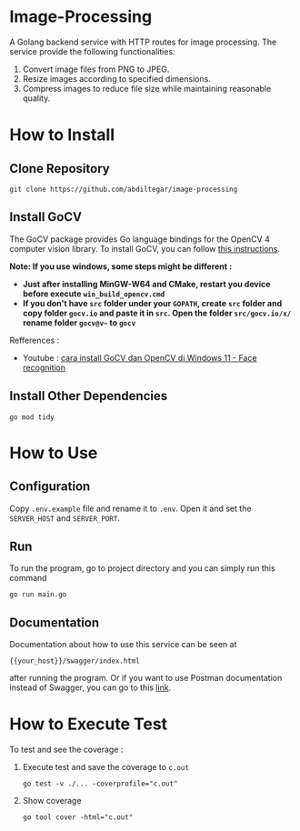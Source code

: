 # Image-Processing

A Golang backend service with HTTP routes for image processing. The service provide the following functionalities:

1. Convert image files from PNG to JPEG.
2. Resize images according to specified dimensions.
3. Compress images to reduce file size while maintaining reasonable quality.

# How to Install

## **Clone Repository**
```
git clone https://github.com/abdiltegar/image-processing
```

## **Install GoCV**
The GoCV package provides Go language bindings for the OpenCV 4 computer vision library. To install GoCV, you can follow <a href="https://gocv.io/getting-started/" target="_blank">this instructions</a>.

**Note: If you use windows, some steps might be different :**
- **Just after installing MinGW-W64 and CMake, restart you device before execute `win_build_opencv.cmd`**
- **If you don't have `src` folder under your `GOPATH`, create `src` folder and copy folder `gocv.io` and paste it in `src`. Open the folder `src/gocv.io/x/` rename folder `gocv@v~` to `gocv`**

Refferences :
- Youtube : <a href="https://www.youtube.com/watch?v=-zab8s7O8KI&pp=ygUEZ29jdg%3D%3D">cara install GoCV dan OpenCV di Windows 11 - Face recognition</a>


## **Install Other Dependencies**

```
go mod tidy
```

# How to Use

## Configuration
Copy `.env.example` file and rename it to `.env`. Open it and set the `SERVER_HOST` and `SERVER_PORT`.

## Run
To run the program, go to project directory and you can simply run this command<br>
```
go run main.go
```

## Documentation
Documentation about how to use this service can be seen at <br>
```
{{your_host}}/swagger/index.html
```

after running the program. Or if you want to use Postman documentation instead of Swagger, you can go to this <a href="https://documenter.getpostman.com/view/29782284/2sA2xny9wg" target="_blank">link</a>.

# How to Execute Test

To test and see the coverage :

1. Execute test and save the coverage to `c.out`
    ```
    go test -v ./... -coverprofile="c.out"
    ```
2. Show coverage
    ```
    go tool cover -html="c.out"
    ```